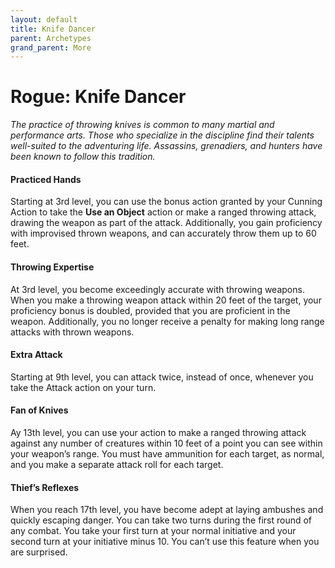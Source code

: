 ```yaml
---
layout: default
title: Knife Dancer
parent: Archetypes
grand_parent: More
---
```


# Rogue: Knife Dancer

_The practice of throwing knives is common to many martial and performance arts. Those who specialize in the discipline find their talents well-suited to the adventuring life. Assassins, grenadiers, and hunters have been known to follow this tradition._


#### Practiced Hands
Starting at 3rd level, you can use the bonus action granted by your Cunning Action to take the **Use an Object** action or make a ranged throwing attack, drawing the weapon as part of the attack. Additionally, you gain proficiency with improvised thrown weapons, and can accurately throw them up to 60 feet.


#### Throwing Expertise
At 3rd level, you become exceedingly accurate with throwing weapons. When you make a throwing weapon attack within 20 feet of the target, your proficiency bonus is doubled, provided that you are proficient in the weapon. Additionally, you no longer receive a penalty for making long range attacks with thrown weapons.


#### Extra Attack
Starting at 9th level, you can attack twice, instead of once, whenever you take the Attack action on your turn.


#### Fan of Knives
Ay 13th level, you can use your action to make a ranged throwing attack against any number of creatures within 10 feet of a point you can see within your weapon’s range. You must have ammunition for each target, as normal, and you make a separate attack roll for each target.


#### Thief’s Reflexes
When you reach 17th level, you have become adept at laying ambushes and quickly escaping danger. You can take two turns during the first round of any combat. You take your first turn at your normal initiative and your second turn at your initiative minus 10. You can’t use this feature when you are surprised.